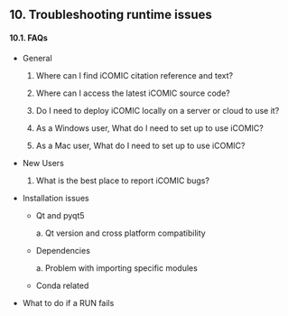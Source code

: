 ## 10. Troubleshooting runtime issues

#### 10.1. FAQs

-  General

	1. Where can I find iCOMIC citation reference and text?

	2. Where can I access the latest iCOMIC source code?

	3. Do I need to deploy iCOMIC locally on a server or cloud to use it?

	4. As a Windows user, What do I need to set up to use iCOMIC?

	5. As a Mac user, What do I need to set up to use iCOMIC?

-  New Users

	1. What is the best place to report iCOMIC bugs?

- Installation issues
    - Qt and pyqt5
    
      a. Qt version and cross platform compatibility
      
    - Dependencies
  
      a. Problem with importing specific modules
      
    - Conda related

-  What to do if a RUN fails

